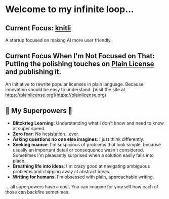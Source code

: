 # Welcome to my infinite loop...

## Current Focus: **[knitli](https://knit.li)**

A startup focused on making AI more user friendly.

## Current Focus When I'm Not Focused on That: Putting the polishing touches on **[Plain License](https://github.com/seekinginfiniteloop/PlainLicense)** and publishing it.

An initiative to rewrite popular licenses in plain language. Because innovation should be easy to understand. [Visit the site at https://plainlicense.org](https://plainlicense.org)

## 🦸 My Superpowers 🦸

- **Blitzkrieg Learning**: Understanding what I don't know and need to know at super speed.
- **Zero fear**: No hesistation...ever.
- **Asking questions no one else imagines**: I just think differently. 
- **Seeking nuance**: I'm suspicious of problems that look simple, because usually an important detail or consequence wasn't considered. Sometimes I'm pleasantly surprised when a solution easily falls into place.
- **Breathing life into ideas**: I'm crazy good at navigating ambiguous problems and chipping away at abstract ideas.
- **Writing for humans**: I'm obsessed with plain, approachable writing.

... all superpowers have a cost. You can imagine for yourself how each of those can backfire sometimes.
